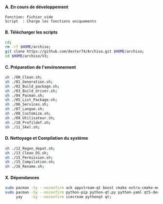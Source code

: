 #### A. En cours de développement
```
Fonction: Fichier vide
Script  : Charge les fonctions uniquements
```


#### B. Télécharger les scripts 
```bash
cd;
rm -rf $HOME/archiso;
git clone https://github.com/dexter74/Archiso.git $HOME/archiso;
cd $HOME/archiso/V3;
```


#### C. Préparation de l'environnement
```bash
sh ./00_Clean.sh;
sh ./01_Generation.sh;
sh ./02_Build_package.sh;
sh ./03_Build_driver.sh;
sh ./04_Pacman.sh;
sh ./05_List_Package.sh;
sh ./06_Services.sh;
sh ./07_Langue.sh;
sh ./08_Customize.sh;
sh ./09_Utilisateur.sh;
sh ./10_Profildef.sh;
sh ./11_Skel.sh;
```


#### D. Nettoyage et Compilation du système 
```bash
sh ./12_Regen_depot.sh;
sh ./13_Clean_OS.sh;
sh ./15_Permission.sh;
sh ./15_Compilation.sh;
sh ./16_Rename.sh;
``` 

#### X. Dépendances
```bash
sudo pacman -Sy --noconfirm ack appstream-qt boost cmake extra-cmake-modules kcoreaddons kiconthemes kio kparts kservice kpmcore plasma-framework;
sudo pacman -Sy --noconfirm python-pip python-qt.py python-yaml qt5-declarative qt5-location qt5-tools qt5-xmlpatterns qt5-webengine yaml-cpp;
     yay    -Sy --noconfirm icecream pythonqt qt;
```
